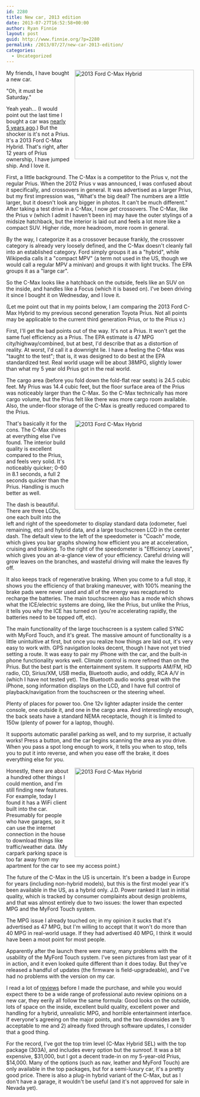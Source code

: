 ```yaml
---
id: 2280
title: New car, 2013 edition
date: 2013-07-27T16:52:58+00:00
author: Ryan Finnie
layout: post
guid: http://www.finnie.org/?p=2280
permalink: /2013/07/27/new-car-2013-edition/
categories:
  - Uncategorized
---
```

<span style="float: right; margin-left: 1em; margin-bottom: 1em;"><a href="http://www.flickr.com/photos/fo0bar/sets/72157634816638905/" title="2013 Ford C-Max Hybrid by Ryan Finnie, on Flickr"><img src="http://farm8.staticflickr.com/7452/9378585613_8e44af83ed_n.jpg" width="320" height="240" alt="2013 Ford C-Max Hybrid" /></a></span>My friends, I have bought a new car.

"Oh, it must be Saturday."

Yeah yeah... (I would point out the last time I bought a car was [nearly 5 years ago](http://www.finnie.org/2008/10/24/my-fellow-consumers/).) But the shocker is it's not a Prius. It's a 2013 Ford C-Max Hybrid. That's right, after 12 years of Prius ownership, I have jumped ship. And I love it.

First, a little background. The C-Max is a competitor to the Prius v, not the regular Prius. When the 2012 Prius v was announced, I was confused about it specifically, and crossovers in general. It was advertised as a larger Prius, but my first impression was, "What's the big deal? The numbers are a little larger, but it doesn't look any bigger in photos. It can't be much different." After taking a test drive in a C-Max, I now _get_ crossovers. The C-Max, like the Prius v (which I admit I haven't been in) may have the outer stylings of a midsize hatchback, but the interior is laid out and feels a lot more like a compact SUV. Higher ride, more headroom, more room in general.

By the way, I categorize it as a crossover because frankly, the crossover category is already very loosely defined, and the C-Max doesn't cleanly fall into an established category. Ford simply groups it as a "hybrid", while Wikipedia calls it a "compact MPV" (a term not used in the US, though we would call a regular MPV a minivan) and groups it with light trucks. The EPA groups it as a "large car".

So the C-Max looks like a hatchback on the outside, feels like an SUV on the inside, and handles like a Focus (which it is based on). I've been driving it since I bought it on Wednesday, and I love it.

(Let me point out that in my points below, I am comparing the 2013 Ford C-Max Hybrid to my previous second generation Toyota Prius. Not all points may be applicable to the current third generation Prius, or to the Prius v.)

First, I'll get the bad points out of the way. It's not a Prius. It won't get the same fuel efficiency as a Prius. The EPA estimate is 47 MPG city/highway/combined, but at best, I'd describe that as a distortion of reality. At worst, I'd call it a downright lie. I have a feeling the C-Max was "taught to the test"; that is, it was designed to do best at the EPA standardized test. Real world usage will be about 38MPG, slightly lower than what my 5 year old Prius got in the real world.

The cargo area (before you fold down the fold-flat rear seats) is 24.5 cubic feet. My Prius was 14.4 cubic feet, but the floor surface area of the Prius was noticeably larger than the C-Max. So the C-Max technically has more cargo volume, but the Prius felt like there was more cargo room available. Also, the under-floor storage of the C-Max is greatly reduced compared to the Prius.

<span style="float: right; margin-left: 1em; margin-bottom: 1em;"><a href="http://www.flickr.com/photos/fo0bar/sets/72157634816638905/" title="2013 Ford C-Max Hybrid by Ryan Finnie, on Flickr"><img src="http://farm4.staticflickr.com/3682/9381377474_8990930163_n.jpg" width="320" height="240" alt="2013 Ford C-Max Hybrid" /></a></span>That's basically it for the cons. The C-Max shines at everything else I've found. The interior build quality is excellent compared to the Prius, and feels very solid. It's noticeably quicker; 0-60 in 8.1 seconds, a full 2 seconds quicker than the Prius. Handling is much better as well.

The dash is beautiful. There are three LCDs, one each built into the left and right of the speedometer to display standard data (odometer, fuel remaining, etc) and hybrid data, and a large touchscreen LCD in the center dash. The default view to the left of the speedometer is "Coach" mode, which gives you bar graphs showing how efficient you are at acceleration, cruising and braking. To the right of the speedometer is "Efficiency Leaves", which gives you an at-a-glance view of your efficiency. Careful driving will grow leaves on the branches, and wasteful driving will make the leaves fly off.

It also keeps track of regenerative braking. When you come to a full stop, it shows you the efficiency of that braking maneuver, with 100% meaning the brake pads were never used and all of the energy was recaptured to recharge the batteries. The main touchscreen also has a mode which shows what the ICE/electric systems are doing, like the Prius, but unlike the Prius, it tells you why the ICE has turned on (you're accelerating rapidly, the batteries need to be topped off, etc).

The main functionality of the large touchscreen is a system called SYNC with MyFord Touch, and it's great. The massive amount of functionality is a little unintuitive at first, but once you realize how things are laid out, it's very easy to work with. GPS navigation looks decent, though I have not yet tried setting a route. It was easy to pair my iPhone with the car, and the built-in phone functionality works well. Climate control is more refined than on the Prius. But the best part is the entertainment system. It supports AM/FM, HD radio, CD, Sirius/XM, USB media, Bluetooth audio, and oddly, RCA A/V in (which I have not tested yet). The Bluetooth audio works great with the iPhone, song information displays on the LCD, and I have full control of playback/navigation from the touchscreen or the steering wheel.

Plenty of places for power too. One 12v lighter adapter inside the center console, one outside it, and one in the cargo area. And interestingly enough, the back seats have a standard NEMA receptacle, though it is limited to 150w (plenty of power for a laptop, though).

It supports automatic parallel parking as well, and to my surprise, it actually works! Press a button, and the car begins scanning the area as you drive. When you pass a spot long enough to work, it tells you when to stop, tells you to put it into reverse, and when you ease off the brake, it does everything else for you.

<span style="float: right; margin-left: 1em; margin-bottom: 1em;"><a href="http://www.flickr.com/photos/fo0bar/sets/72157634816638905/" title="2013 Ford C-Max Hybrid by Ryan Finnie, on Flickr"><img src="http://farm3.staticflickr.com/2884/9381368348_880ff26151_n.jpg" width="320" height="240" alt="2013 Ford C-Max Hybrid" /></a></span>Honestly, there are about a hundred other things I could mention, and I'm still finding new features. For example, today I found it has a WiFi client built into the car. Presumably for people who have garages, so it can use the internet connection in the house to download things like traffic/weather data. (My carpark parking space is too far away from my apartment for the car to see my access point.)

The future of the C-Max in the US is uncertain. It's been a badge in Europe for years (including non-hybrid models), but this is the first model year it's been available in the US, as a hybrid only. J.D. Power ranked it last in initial quality, which is tracked by consumer complaints about design problems, and that was almost entirely due to two issues: the lower than expected MPG and the MyFord Touch system.

The MPG issue I already touched on; in my opinion it sucks that it's advertised as 47 MPG, but I'm willing to accept that it won't do more than 40 MPG in real-world usage. If they had advertised 40 MPG, I think it would have been a moot point for most people.

Apparently after the launch there were many, many problems with the usability of the MyFord Touch system. I've seen pictures from last year of it in action, and it even looked quite different than it does today. But they've released a handful of updates (the firmware is field-upgradeable), and I've had no problems with the version on my car.

I read a lot of [reviews](https://www.youtube.com/watch?v=-8RYVjrb80o) before I made the purchase, and while you would expect there to be a wide range of professional auto review opinions on a new car, they eerily all follow the same formula: Good looks on the outside, lots of space on the inside, excellent build quality, excellent power and handling for a hybrid, unrealistic MPG, and horrible entertainment interface. If everyone's agreeing on the major points, and the two downsides are 1) acceptable to me and 2) already fixed through software updates, I consider that a good thing.

For the record, I've got the top trim level (C-Max Hybrid SEL) with the top package (303A), and includes every option but the sunroof. It was a bit expensive, $31,000, but I got a decent trade-in on my 5-year-old Prius, $14,000. Many of the options (such as nav, leather and MyFord Touch) are only available in the top packages, but for a semi-luxury car, it's a pretty good price. There is also a plug-in hybrid variant of the C-Max, but as I don't have a garage, it wouldn't be useful (and it's not approved for sale in Nevada yet).
